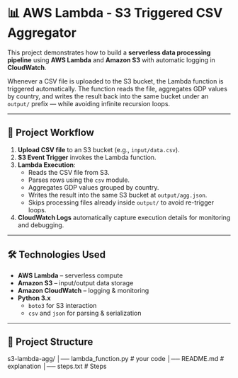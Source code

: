 # 📊 AWS Lambda - S3 Triggered CSV Aggregator

This project demonstrates how to build a **serverless data processing pipeline** using **AWS Lambda** and **Amazon S3** with automatic logging in **CloudWatch**.

Whenever a CSV file is uploaded to the S3 bucket, the Lambda function is triggered automatically. The function reads the file, aggregates GDP values by country, and writes the result back into the same bucket under an `output/` prefix — while avoiding infinite recursion loops.

---

## 🚀 Project Workflow

1. **Upload CSV file** to an S3 bucket (e.g., `input/data.csv`).
2. **S3 Event Trigger** invokes the Lambda function.
3. **Lambda Execution**:
   - Reads the CSV file from S3.
   - Parses rows using the `csv` module.
   - Aggregates GDP values grouped by country.
   - Writes the result into the same S3 bucket at `output/agg.json`.
   - Skips processing files already inside `output/` to avoid re-trigger loops.
4. **CloudWatch Logs** automatically capture execution details for monitoring and debugging.

---

## 🛠️ Technologies Used

- **AWS Lambda** – serverless compute
- **Amazon S3** – input/output data storage
- **Amazon CloudWatch** – logging & monitoring
- **Python 3.x**
  - `boto3` for S3 interaction
  - `csv` and `json` for parsing & serialization

---

## 📂 Project Structure
s3-lambda-agg/
│── lambda_function.py     # your code
│── README.md              # explanation
│── steps.txt              # Steps


